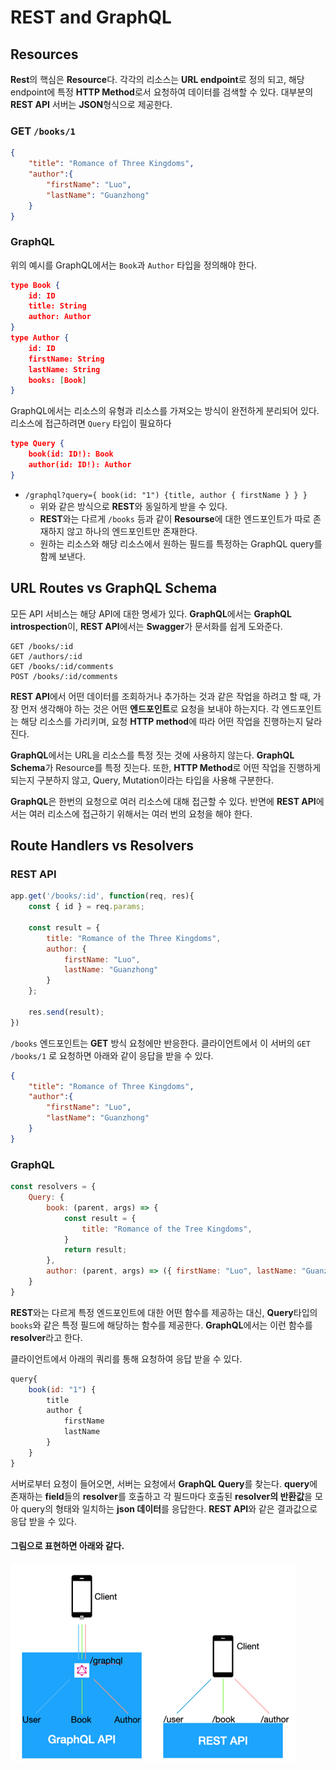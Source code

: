 # REST and GraphQL



## Resources

  **Rest**의 핵심은 **Resource**다. 각각의 리소스는 **URL endpoint**로 정의 되고, 해당 endpoint에 특정 **HTTP Method**로서 요청하여 데이터를 검색할 수 있다. 대부분의 **REST API** 서버는 **JSON**형식으로 제공한다.

### GET `/books/1`

```json
{
    "title": "Romance of Three Kingdoms",
    "author":{
        "firstName": "Luo",
        "lastName": "Guanzhong"
    }
}
```



### GraphQL

  위의 예시를 GraphQL에서는 `Book`과 `Author` 타입을 정의해야 한다.

```json
type Book {
    id: ID
    title: String
    author: Author
}
type Author {
	id: ID
    firstName: String
    lastName: String
    books: [Book]
}
```



  GraphQL에서는 리소스의 유형과 리소스를 가져오는 방식이 완전하게 분리되어 있다. 리소스에 접근하려면 `Query` 타입이 필요하다

```json
type Query {
    book(id: ID!): Book
    author(id: ID!): Author
}
```

- `/graphql?query={ book(id: "1") {title, author { firstName } } }`
  - 위와 같은 방식으로 **REST**와 동일하게 받을 수 있다.
  - **REST**와는 다르게 `/books` 등과 같이 **Resourse**에 대한 엔드포인트가 따로 존재하지 않고 하나의 엔드포인트만 존재한다.
  - 원하는 리소스와 해당 리소스에서 원하는 필드를 특정하는 GraphQL query를 함께 보낸다.



## URL Routes vs GraphQL Schema

  모든 API 서비스는 해당 API에 대한 명세가 있다. **GraphQL**에서는 **GraphQL introspection**이, **REST API**에서는 **Swagger**가 문서화를 쉽게 도와준다.

```
GET /books/:id
GET /authors/:id
GET /books/:id/comments
POST /books/:id/comments
```

  **REST API**에서 어떤 데이터를 조회하거나 추가하는 것과 같은 작업을 하려고 할 때, 가장 먼저 생각해야 하는 것은 어떤 **엔드포인트**로 요청을 보내야 하는지다. 각 엔드포인트는 해당 리소스를 가리키며, 요청 **HTTP method**에 따라 어떤 작업을 진행하는지 달라진다.

  **GraphQL**에서는 URL을 리소스를 특정 짓는 것에 사용하지 않는다. **GraphQL Schema**가 Resource를 특정 짓는다. 또한, **HTTP Method**로 어떤 작업을 진행하게 되는지 구분하지 않고, Query, Mutation이라는 타입을 사용해 구분한다.

  **GraphQL**은 한번의 요청으로 여러 리소스에 대해 접근할 수 있다. 반면에 **REST API**에서는 여러 리소스에 접근하기 위해서는 여러 번의 요청을 해야 한다.



## Route Handlers vs Resolvers

### REST API

```js
app.get('/books/:id', function(req, res){
    const { id } = req.params;
    
    const result = {
        title: "Romance of the Three Kingdoms",
        author: {
            firstName: "Luo",
            lastName: "Guanzhong"
        }
    };
    
    res.send(result);
})
```

  `/books` 엔드포인트는 **GET** 방식 요청에만 반응한다. 클라이언트에서 이 서버의 `GET /books/1` 로 요청하면 아래와 같이 응답을 받을 수 있다.

```json
{
    "title": "Romance of Three Kingdoms",
    "author":{
        "firstName": "Luo",
        "lastName": "Guanzhong"
    }
}
```



### GraphQL

```js
const resolvers = {
    Query: {
        book: (parent, args) => {
            const result = {
                title: "Romance of the Tree Kingdoms",
            }
            return result;
        },
        author: (parent, args) => ({ firstName: "Luo", lastName: "Guanzhong" })
    }
}
```

  **REST**와는 다르게 특정 엔드포인트에 대한 어떤 함수를 제공하는 대신, **Query**타입의 `books`와 같은 특정 필드에 해당하는 함수를 제공한다. **GraphQL**에서는 이런 함수를 **resolver**라고 한다. 

  클라이언트에서 아래의 쿼리를 통해 요청하여 응답 받을 수 있다.

```js
query{
    book(id: "1") {
        title
        author {
            firstName
            lastName
        }
    }
}
```

  서버로부터 요청이 들어오면, 서버는 요청에서 **GraphQL Query**를 찾는다. **query**에 존재하는 **field**들의 **resolver**를 호출하고 각 필드마다 호출된 **resolver의 반환값**을 모아 query의 형태와 일치하는 **json 데이터**를 응답한다. **REST API**와 같은 결과값으로 응답 받을 수 있다.



#### 그림으로 표현하면 아래와 같다.

![](../Images/graphql&restapi.png) 